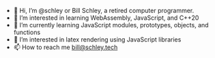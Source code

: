 - 👋 Hi, I’m @schley or Bill Schley, a retired computer programmer.  
- 👀 I’m interested in learning WebAssembly, JavaScript, and C++20
- 🌱 I’m currently learning JavaScript modules, prototypes, objects, and functions
- 💞️ I’m interested in latex rendering using JavaScript libraries 
- 📫 How to reach me bill@schley.tech 

<!---
schley/schley is a ✨ special ✨ repository because its `README.md` (this file) appears on your GitHub profile.
You can click the Preview link to take a look at your changes.
--->
